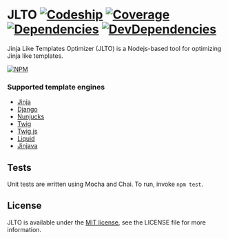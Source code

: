 # JLTO [![Codeship](https://codeship.com/projects/c4c3b120-052e-0135-745d-6646a19db98e/status?branch=master)](https://app.codeship.com/projects/213501) [![Coverage](https://coveralls.io/repos/github/DmitryKrekota/jlto/badge.svg?branch=master)](https://coveralls.io/github/DmitryKrekota/jlto?branch=master) [![Dependencies](https://david-dm.org/DmitryKrekota/jlto.svg)](https://david-dm.org/DmitryKrekota/jlto) [![DevDependencies](https://david-dm.org/DmitryKrekota/jlto/dev-status.svg)](https://david-dm.org/DmitryKrekota/jlto#info=devDependencies)
Jinja Like Templates Optimizer (JLTO) is a Nodejs-based tool for optimizing Jinja like templates.

[![NPM](//nodei.co/npm/jlto.png?downloads=true)](//nodei.co/npm/jlto/)

### Supported template engines
* [Jinja](http://jinja.pocoo.org/)
* [Django](https://docs.djangoproject.com/en/1.11/ref/templates/language/)
* [Nunjucks](https://mozilla.github.io/nunjucks/)
* [Twig](https://twig.sensiolabs.org/)
* [Twig.js](https://github.com/twigjs/twig.js)
* [Liquid](https://github.com/Shopify/liquid)
* [Jinjava](https://github.com/HubSpot/jinjava)

## Tests

Unit tests are written using Mocha and Chai. To run, invoke `npm test`.

## License

JLTO is available under the [MIT license](https://opensource.org/licenses/MIT), see the LICENSE file for more information.